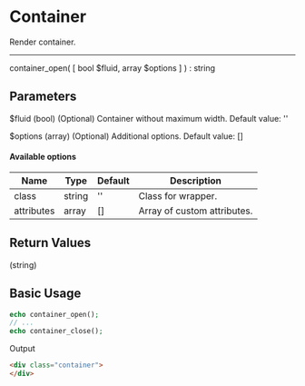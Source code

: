 # Container

Render container.

---

container_open( [ bool $fluid, array $options ] ) : string

## Parameters

$fluid (bool) (Optional) Container without maximum width. Default value: ''

$options (array) (Optional) Additional options. Default value: []

#### Available options

| Name       | Type   | Default | Description                                      |
|------------|--------|---------|--------------------------------------------------|
| class      | string | ''      | Class for wrapper.                               |
| attributes | array  | []      | Array of custom attributes.                      |

## Return Values

(string)

## Basic Usage

```php
echo container_open();
// ...
echo container_close();
```

Output

```html
<div class="container">
</div>
```
